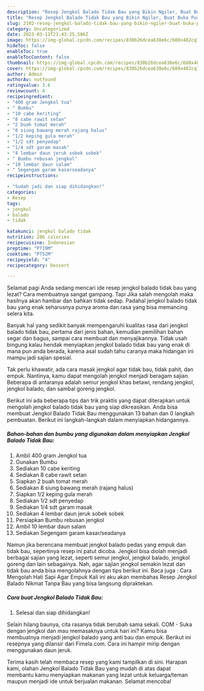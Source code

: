 ```yaml
---
description: "Resep Jengkol Balado Tidak Bau yang Bikin Ngiler, Buat Buka Puasa Lezat Sekali"
title: "Resep Jengkol Balado Tidak Bau yang Bikin Ngiler, Buat Buka Puasa Lezat Sekali"
slug: 2102-resep-jengkol-balado-tidak-bau-yang-bikin-ngiler-buat-buka-puasa-lezat-sekali
category: Uncategorized
date: 2023-03-11T21:43:25.586Z
image: https://img-global.cpcdn.com/recipes/830b26dcea638e6c/680x482cq70/jengkol-balado-tidak-bau-foto-resep-utama.jpg
hideToc: false
enableToc: true
enableTocContent: false
thumbnail: https://img-global.cpcdn.com/recipes/830b26dcea638e6c/680x482cq70/jengkol-balado-tidak-bau-foto-resep-utama.jpg
cover: https://img-global.cpcdn.com/recipes/830b26dcea638e6c/680x482cq70/jengkol-balado-tidak-bau-foto-resep-utama.jpg
author: Admin
authorAv: notfound
ratingvalue: 3.6
reviewcount: 4
recipeingredient:
- "400 gram Jengkol tua"
- " Bumbu"
- "10 cabe keriting"
- "8 cabe rawit setan"
- "2 buah tomat merah"
- "8 siung bawang merah rajang halus"
- "1/2 keping gula merah"
- "1/2 sdt penyedap"
- "1/4 sdt garam masak"
- "4 lembar daun jeruk sobek sobek"
- " Bumbu rebusan jengkol"
- "10 lembar daun salam"
- " Segengam garam kasarseadanya"
recipeinstructions:

- "Sudah jadi dan siap dihidangkan!"
categories:
- Resep
tags:
- jengkol
- balado
- tidak

katakunci: jengkol balado tidak 
nutrition: 286 calories
recipecuisine: Indonesian
preptime: "PT19M"
cooktime: "PT52M"
recipeyield: "4"
recipecategory: Dessert

---
```



Selamat pagi Anda sedang mencari ide resep jengkol balado tidak bau yang lezat? Cara membuatnya sangat gampang. Tapi Jika salah mengolah maka hasilnya akan hambar dan bahkan tidak sedap. Padahal jengkol balado tidak bau yang enak seharusnya punya aroma dan rasa yang bisa memancing selera kita.


Banyak hal yang sedikit banyak mempengaruhi kualitas rasa dari jengkol balado tidak bau, pertama dari jenis bahan, kemudian pemilihan bahan segar dan bagus, sampai cara membuat dan menyajikannya. Tidak usah bingung kalau hendak menyiapkan jengkol balado tidak bau yang enak di mana pun anda berada, karena asal sudah tahu caranya maka hidangan ini mampu jadi sajian spesial.

Tak perlu khawatir, ada cara masak jengkol agar tidak bau, tidak pahit, dan empuk. Nantinya, kamu dapat mengolah jengkol menjadi beragam sajian. Beberapa di antaranya adalah semur jengkol khas betawi, rendang jengkol, jengkol balado, dan sambal goreng jengkol.


Berikut ini ada beberapa tips dan trik praktis yang dapat diterapkan untuk mengolah jengkol balado tidak bau yang siap dikreasikan. Anda bisa membuat Jengkol Balado Tidak Bau menggunakan 13 bahan dan 0 langkah pembuatan. Berikut ini langkah-langkah dalam menyiapkan hidangannya.

<!--inarticleads1-->

##### Bahan-bahan dan bumbu yang digunakan dalam menyiapkan Jengkol Balado Tidak Bau:

1. Ambil 400 gram Jengkol tua
1. Gunakan  Bumbu
1. Sediakan 10 cabe keriting
1. Sediakan 8 cabe rawit setan
1. Siapkan 2 buah tomat merah
1. Sediakan 8 siung bawang merah (rajang halus)
1. Siapkan 1/2 keping gula merah
1. Sediakan 1/2 sdt penyedap
1. Sediakan 1/4 sdt garam masak
1. Sediakan 4 lembar daun jeruk sobek sobek
1. Persiapkan  Bumbu rebusan jengkol
1. Ambil 10 lembar daun salam
1. Sediakan  Segengam garam kasar/seadanya


Namun jika berencana membuat jengkol balado pedas yang empuk dan tidak bau, sepertinya resep ini patut dicoba. Jengkol bisa diolah menjadi berbagai sajian yang lezat, seperti semur jengkol, jengkol balado, jengkol goreng dan lain sebagainya. Nah, agar sajian jengkol semakin lezat dan tidak bau anda bisa mengolahnya dengan tips berikut ini. Baca juga : Cara Mengolah Hati Sapi Agar Empuk Kali ini aku akan membahas Resep Jengkol Balado Nikmat Tanpa Bau yang bisa langsung dipraktekan. 

<!--inarticleads2-->

##### Cara buat Jengkol Balado Tidak Bau:


1. Selesai dan siap dihidangkan!

Selain hilang baunya, cita rasanya tidak berubah sama sekali. COM - Suka dengan jengkol dan mau memasaknya untuk hari ini? Kamu bisa membuatnya menjadi jengkol balado yang anti bau dan empuk. Berikut ini resepnya yang dilansir dari Fimela.com. Cara ini hampir mirip dengan menggunakan daun jeruk. 

Terima kasih telah membaca resep yang kami tampilkan di sini. Harapan kami, olahan Jengkol Balado Tidak Bau yang mudah di atas dapat membantu kamu menyiapkan makanan yang lezat untuk keluarga/teman maupun menjadi ide untuk berjualan makanan. Selamat mencoba!
